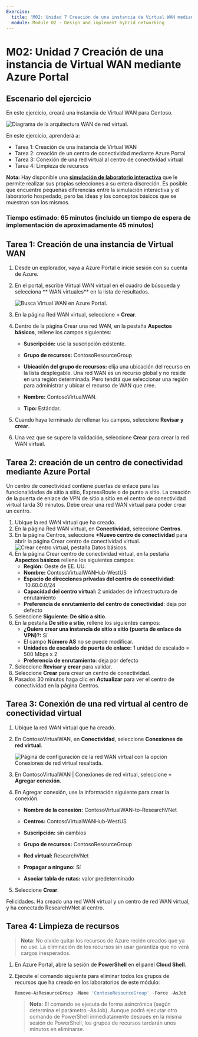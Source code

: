 ```yaml
---
Exercise:
  title: 'M02: Unidad 7 Creación de una instancia de Virtual WAN mediante Azure Portal'
  module: Module 02 - Design and implement hybrid networking
---
```


# M02: Unidad 7 Creación de una instancia de Virtual WAN mediante Azure Portal

## Escenario del ejercicio

En este ejercicio, creará una instancia de Virtual WAN para Contoso.

![Diagrama de la arquitectura WAN de red virtual.](../media/7-exercise-create-virtual-wan-by-using-azure-portal.png)

En este ejercicio, aprenderá a:

+ Tarea 1: Creación de una instancia de Virtual WAN
+ Tarea 2: creación de un centro de conectividad mediante Azure Portal
+ Tarea 3: Conexión de una red virtual al centro de conectividad virtual
+ Tarea 4: Limpieza de recursos

**Nota:** Hay disponible una **[simulación de laboratorio interactiva](https://mslabs.cloudguides.com/guides/AZ-700%20Lab%20Simulation%20-%20Create%20a%20virtual%20WAN%20using%20the%20Azure%20portal)** que le permite realizar sus propias selecciones a su entera discreción. Es posible que encuentre pequeñas diferencias entre la simulación interactiva y el laboratorio hospedado, pero las ideas y los conceptos básicos que se muestran son los mismos.

### Tiempo estimado: 65 minutos (incluido un tiempo de espera de implementación de aproximadamente 45 minutos)

## Tarea 1: Creación de una instancia de Virtual WAN

1. Desde un explorador, vaya a Azure Portal e inicie sesión con su cuenta de Azure.

1. En el portal, escribe Virtual WAN virtual en el cuadro de búsqueda y selecciona ** WAN virtuales** en la lista de resultados.

   ![Busca Virtual WAN en Azure Portal.](../media/search-for-virtual-wan.png)

1. En la página Red WAN virtual, seleccione **+ Crear**.

1. Dentro de la página Crear una red WAN, en la pestaña **Aspectos básicos**, rellene los campos siguientes:

   + **Suscripción:** use la suscripción existente.

   + **Grupo de recursos:** ContosoResourceGroup

   + **Ubicación del grupo de recursos:** elija una ubicación del recurso en la lista desplegable. Una red WAN es un recurso global y no reside en una región determinada. Pero tendrá que seleccionar una región para administrar y ubicar el recurso de WAN que cree.

   + **Nombre:** ContosoVirtualWAN.

   + **Tipo:** Estándar.

1. Cuando haya terminado de rellenar los campos, seleccione **Revisar y crear**.

1. Una vez que se supere la validación, seleccione **Crear** para crear la red WAN virtual.

## Tarea 2: creación de un centro de conectividad mediante Azure Portal

Un centro de conectividad contiene puertas de enlace para las funcionalidades de sitio a sitio, ExpressRoute o de punto a sitio. La creación de la puerta de enlace de VPN de sitio a sitio en el centro de conectividad virtual tarda 30 minutos. Debe crear una red WAN virtual para poder crear un centro.

1. Ubique la red WAN virtual que ha creado.
1. En la página Red WAN virtual, en **Conectividad**, seleccione **Centros**.
1. En la página Centros, seleccione **+Nuevo centro de conectividad** para abrir la página Crear centro de conectividad virtual.
   ![Crear centro virtual, pestaña Datos básicos.](../media/create-vwan-hub.png)
1. En la página Crear centro de conectividad virtual, en la pestaña **Aspectos básicos** rellene los siguientes campos:
   + **Región:** Oeste de EE. UU.
   + **Nombre:** ContosoVirtualWANHub-WestUS
   + **Espacio de direcciones privadas del centro de conectividad:**  10.60.0.0/24
   + **Capacidad del centro virtual:** 2 unidades de infraestructura de enrutamiento
   + **Preferencia de enrutamiento del centro de conectividad**: deja por defecto
1. Seleccione **Siguiente: De sitio a sitio**.
1. En la pestaña **De sitio a sitio**, rellene los siguientes campos:
   + **¿Quiere crear una instancia de sitio a sitio (puerta de enlace de VPN)?:** Sí
   + El campo **Número AS** no se puede modificar.
   + **Unidades de escalado de puerta de enlace:** 1 unidad de escalado = 500 Mbps x 2
   + **Preferencia de enrutamiento**: deja por defecto
1. Seleccione **Revisar y crear** para validar.
1. Seleccione **Crear** para crear un centro de conectividad.
1. Pasados 30 minutos haga clic en **Actualizar** para ver el centro de conectividad en la página Centros.

## Tarea 3: Conexión de una red virtual al centro de conectividad virtual

1. Ubique la red WAN virtual que ha creado.

1. En ContosoVirtualWAN, en **Conectividad**, seleccione **Conexiones de red virtual**.

   ![Página de configuración de la red WAN virtual con la opción Conexiones de red virtual resaltada.](../media/connect-vnet-to-virtual-hub.png)

1. En ContosoVirtualWAN | Conexiones de red virtual, seleccione **+ Agregar conexión**.

1. En Agregar conexión, use la información siguiente para crear la conexión.

   + **Nombre de la conexión:** ContosoVirtualWAN-to-ResearchVNet

   + **Centros:** ContosoVirtualWANHub-WestUS

   + **Suscripción:** sin cambios

   + **Grupo de recursos:** ContosoResourceGroup

   + **Red virtual:** ResearchVNet

   + **Propagar a ninguno:** Sí

   + **Asociar tabla de rutas:** valor predeterminado

1. Seleccione **Crear**.

Felicidades. Ha creado una red WAN virtual y un centro de red WAN virtual, y ha conectado ResearchVNet al centro.

## Tarea 4: Limpieza de recursos

   >**Nota**: No olvide quitar los recursos de Azure recién creados que ya no use. La eliminación de los recursos sin usar garantiza que no verá cargos inesperados.

1. En Azure Portal, abre la sesión de **PowerShell** en el panel **Cloud Shell**.

1. Ejecute el comando siguiente para eliminar todos los grupos de recursos que ha creado en los laboratorios de este módulo:

   ```powershell
   Remove-AzResourceGroup -Name 'ContosoResourceGroup' -Force -AsJob
   ```

    >**Nota**: El comando se ejecuta de forma asincrónica (según determina el parámetro -AsJob). Aunque podrá ejecutar otro comando de PowerShell inmediatamente después en la misma sesión de PowerShell, los grupos de recursos tardarán unos minutos en eliminarse.
